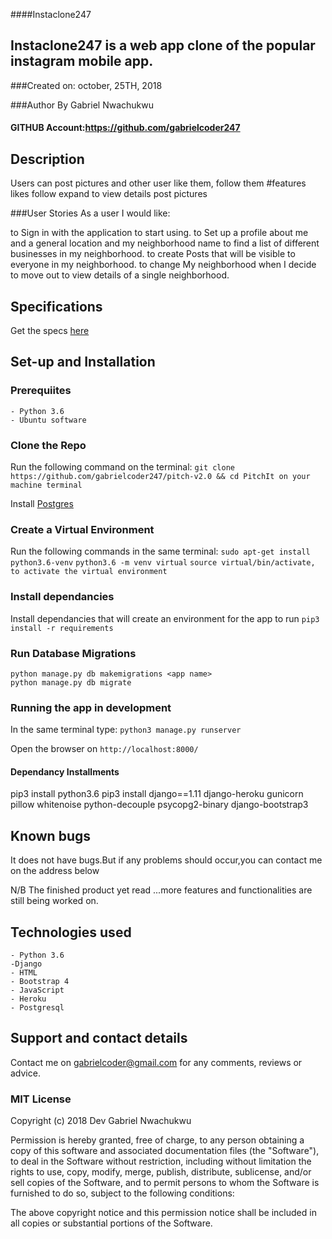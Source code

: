 
####Instaclone247


## Instaclone247 is a web app clone of the popular instagram mobile app.
###Created on: october, 25TH,  2018

###Author
By Gabriel Nwachukwu

#### GITHUB Account:**https://github.com/gabrielcoder247**

## Description
Users can post pictures and other user like them, follow them
#features
likes
follow
expand to view details
post pictures




###User Stories
As a user I would like:

to Sign in with the application to start using.
to Set up a profile about me and a general location and my neighborhood name
to find a list of different businesses in my neighborhood.
to create Posts that will be visible to everyone in my neighborhood.
to change My neighborhood when I decide to move out
to view details of a single neighborhood.

## Specifications
Get the specs [here](https://github.com/gabrielcoder247/pitch-v2.0/blob/master/SPECS.md)

## Set-up and Installation

### Prerequiites
    - Python 3.6
    - Ubuntu software

### Clone the Repo
Run the following command on the terminal:
`git clone https://github.com/gabrielcoder247/pitch-v2.0 && cd PitchIt on your machine terminal`

Install [Postgres](https://www.postgresql.org/download/)

### Create a Virtual Environment
Run the following commands in the same terminal:
`sudo apt-get install python3.6-venv`
`python3.6 -m venv virtual`
`source virtual/bin/activate, to activate the virtual environment`

### Install dependancies
Install dependancies that will create an environment for the app to run
`pip3 install -r requirements`


### Run Database Migrations
```
python manage.py db makemigrations <app name>
python manage.py db migrate 

```

### Running the app in development
In the same terminal type:
`python3 manage.py runserver`

Open the browser on `http://localhost:8000/`


#### Dependancy Installments

pip3 install python3.6
pip3 install django==1.11 django-heroku gunicorn pillow whitenoise python-decouple psycopg2-binary django-bootstrap3

## Known bugs
It does not have bugs.But if any problems should occur,you can contact me on the address below

N/B The finished product yet read ...more features and functionalities are still being worked on.


## Technologies used
    - Python 3.6
    -Django
    - HTML
    - Bootstrap 4
    - JavaScript
    - Heroku
    - Postgresql

## Support and contact details
Contact me on gabrielcoder@gmail.com for any comments, reviews or advice.


### MIT License

Copyright (c) 2018 Dev Gabriel Nwachukwu

Permission is hereby granted, free of charge, to any person obtaining a copy of this software and associated documentation files (the "Software"), to deal in the Software without restriction, including without limitation the rights to use, copy, modify, merge, publish, distribute, sublicense, and/or sell copies of the Software, and to permit persons to whom the Software is furnished to do so, subject to the following conditions:

The above copyright notice and this permission notice shall be included in all copies or substantial portions of the Software.